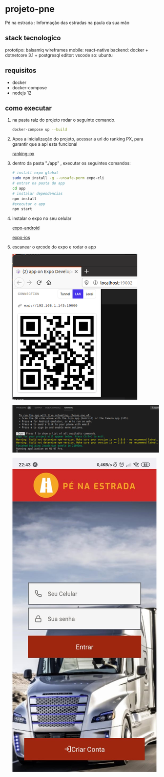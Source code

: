 # projeto-pne

Pé na estrada : Informação das estradas na paula da sua mão

## stack tecnologico

prototipo: balsamiq wireframes
mobile: react-native
backend: docker + dotnetcore 3.1 + postgresql
editor: vscode
so: ubuntu

## requisitos

- docker
- docker-compose
- nodejs 12

## como executar

1. na pasta raiz do projeto rodar o seguinte comando.

    ```bash
    docker-compose up --build
    ```

2. Apos a inicialização do projeto, acessar a url do ranking PX, para garantir que a api esta funcional

    [ranking-px](http://localhost:8080/ranking-px)

3. dentro da pasta "./app" , executar os seguintes comandos:

    ```bash
    # install expo global
    sudo npm install -g --unsafe-perm expo-cli
    # entrar na pasta do app
    cd app
    # instalar dependencias
    npm install
    #executar o app
    npm start
    ```

4. instalar o expo no seu celular

    [expo-android](https://play.google.com/store/apps/details?id=host.exp.exponent&hl=en)

    [expo-ios](https://apps.apple.com/br/app/expo-client/id982107779)

5. escanear o qrcode do expo e rodar o app

    ![./docs/running.png](./docs/scanear.png)

    ![executando](./docs/running.png)

    ![executando-celular](./docs/running.jpeg)

